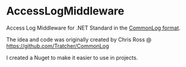 # AccessLogMiddleware
Access Log Middleware for .NET Standard in the [CommonLog format](https://en.wikipedia.org/wiki/Common_Log_Format).

The idea and code was originally created by Chris Ross @ https://github.com/Tratcher/CommonLog

I created a Nuget to make it easier to use in projects.
